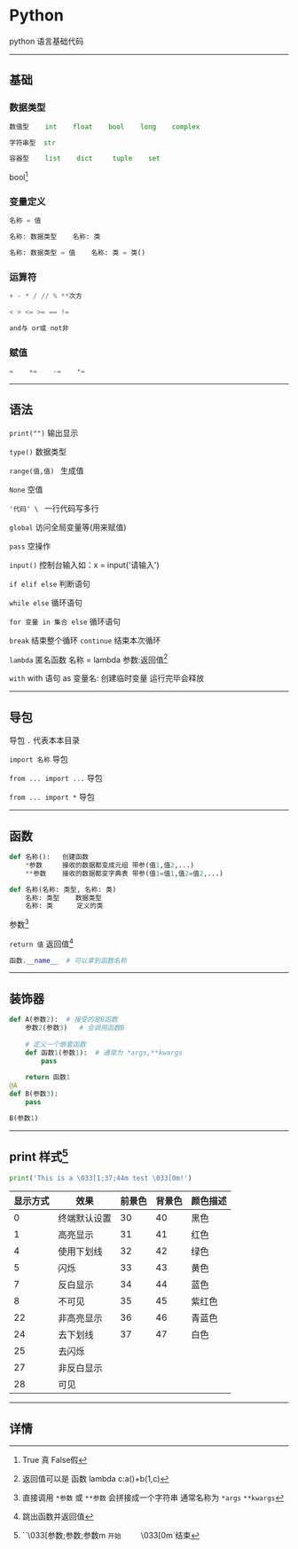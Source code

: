 # Python

python 语言基础代码

---
## 基础
### 数据类型

```python
数值型    int    float    bool    long    complex

字符串型  str

容器型    list    dict     tuple    set
```

bool[^bool]

### 变量定义

```python
名称 = 值    

名称: 数据类型    名称: 类    

名称: 数据类型 = 值    名称: 类 = 类()
```


### 运算符

```python
+ - * / // % **次方

< > <= >= == !=

and与 or或 not非
```



### 赋值

```python
=    +=    -=    *=
```



---

## 语法

`print("")`    输出显示

`type()`    数据类型

`range(值,值) `   生成值

`None`    空值

`'代码' \ `    一行代码写多行

`global`    访问全局变量等(用来赋值)

`pass`    空操作

`input()`    控制台输入如：x = input('请输入')

`if elif else`    判断语句

`while else`    循环语句

`for 变量 in 集合 else`    循环语句

`break`    结束整个循环        `continue`    结束本次循环

`lambda`    匿名函数     名称 = lambda 参数:返回值[^lambda]

`with`  with 语句 as 变量名:    创建临时变量 运行完毕会释放


---

## 导包

导包 `.` 代表本本目录

`import 名称`    导包

`from ... import ...`    导包

`from ... import *`    导包



---

## 函数

```python
def 名称():	创建函数
	*参数 	接收的数据都变成元组 带参(值1,值2,...)
	**参数	接收的数据都变字典表 带参(值1=值1,值2=值2,...)

def 名称(名称: 类型, 名称: 类)
    名称: 类型    数据类型
    名称: 类      定义的类

```

参数[^参数]

`return 值`    返回值[^return]

```python
函数.__name__  # 可以拿到函数名称
```

---
## 装饰器

```python
def A(参数2):  # 接受的是B函数
    参数2(参数3)   # 会调用函数B
    
    # 定义一个嵌套函数
    def 函数1(参数1):  # 通常为 *args,**kwargs
        pass
        
    return 函数1
@A
def B(参数3):
    pass

B(参数1)
```

---

## print 样式[^print]
```python
print('This is a \033[1;37;44m test \033[0m!')
```

| 显示方式 | 效果         | 前景色 | 背景色 | 颜色描述 |
| -------- | ------------ | ------ | ------ | -------- |
| 0        | 终端默认设置 | 30     | 40     | 黑色     |
| 1        | 高亮显示     | 31     | 41     | 红色     |
| 4        | 使用下划线   | 32     | 42     | 绿色     |
| 5        | 闪烁         | 33     | 43     | 黄色     |
| 7        | 反白显示     | 34     | 44     | 蓝色     |
| 8        | 不可见       | 35     | 45     | 紫红色   |
| 22       | 非高亮显示   | 36     | 46     | 青蓝色   |
| 24       | 去下划线     | 37     | 47     | 白色     |
| 25       | 去闪烁       |        |        |          |
| 27       | 非反白显示   |        |        |          |
| 28       | 可见         |        |        |          |



---

## 详情

[^bool]: True 真    False假
[^return]: 跳出函数并返回值
[^print]: ``\033[参数;参数;参数m `开始     `\033[0m`结束
[^lambda]: 返回值可以是 函数 lambda c:a()+b(1,c)
[^参数]: 直接调用 `*参数` 或 `**参数` 会拼接成一个字符串    通常名称为 `*args` `**kwargs`